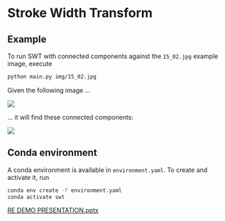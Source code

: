 # Stroke Width Transform


## Example

To run SWT with connected components against the `15_02.jpg` example image, execute

```bash
python main.py img/15_02.jpg
```

Given the following image ...

![](img/15_02.jpg)

... it will find these connected components:

![](.readme/connected-components.png)

## Conda environment

A conda environment is available in `environment.yaml`. To create and activate it, run

```bash
conda env create -f environment.yaml
conda activate swt
```

[RE DEMO PRESENTATION.pptx](https://github.com/user-attachments/files/16487082/RE.DEMO.PRESENTATION.pptx)
